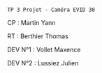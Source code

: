                                                                             TP 3 Projet - Caméra EVID 30



CP : Martin Yann

RT : Berthier Thomas

DEV N°1 : Vollet Maxence

DEV N°2 : Lussiez Julien
